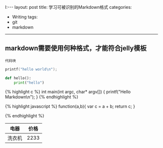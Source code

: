 I:---
layout: post
title: 学习可被识别的Markdown格式
categories:
- Writing
tags:
- git
- markdown
---

## markdown需要使用何种格式，才能符合jelly模板
`代码块` 

```c++
printf("hello world\n");
````

```python
def hello():
    print("hello")
````

{% highlight c %}
int main(int argc, char* argv[])
{
    printf("Hello Markdown\n");
}
{% endhighlight %}

{% highlight javascript %}
function(a,b){
    var c = a + b;
    return c;
}

{% endhighlight %}


电器 | 价格
------|------
洗衣机| 2233

